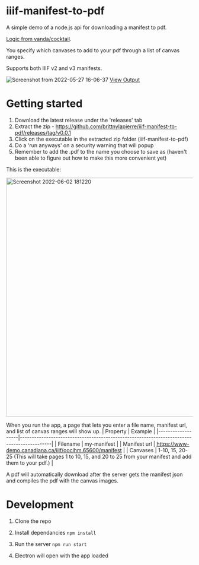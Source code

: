 # iiif-manifest-to-pdf
A simple demo of a node.js api for downloading a manifest to pdf. 

[Logic from vanda/cocktail](https://github.com/vanda/cocktail).

You specify which canvases to add to your pdf through a list of canvas ranges.

Supports both IIIF v2 and v3 manifests.

![Screenshot from 2022-05-27 16-06-37](https://user-images.githubusercontent.com/10541019/170782970-f18262dc-2e9d-40b6-8759-99ba4fd704ab.png)
[View Output](https://drive.google.com/file/d/1GVOtKjUP9UPpWFVyb9hcTUvdDlnHeH2h/view?usp=sharing)

# Getting started

1. Download the latest release under the 'releases' tab
2. Extract the zip - https://github.com/brittnylapierre/iiif-manifest-to-pdf/releases/tag/v0.0.1
3. Click on the executable in the extracted zip folder (iiif-manifest-to-pdf)
4. Do a 'run anyways' on a security warning that will popup
5. Remember to add the .pdf to the name you choose to save as (haven't been able to figure out how to make this more convenient yet)

This is the executable:

<img width="644" alt="Screenshot 2022-06-02 181220" src="https://user-images.githubusercontent.com/10541019/171748034-50dde454-09e9-44b7-bcd2-63663ae2dd7f.png">


When you run the app, a page that lets you enter a file name, manifest url, and list of canvas ranges will show up.
| Property | Example |
|-------------------|-------------------------------------------------------------------------------------------|
| Filename | my-manifest |
| Manifest url | https://www-demo.canadiana.ca/iiif/oocihm.65600/manifest |
| Canvases | 1-10, 15, 20-25 (This will take pages 1 to 10, 15, and 20 to 25 from your manifest and add them to your pdf.) |

A pdf will automatically download after the server gets the manifest json and compiles the pdf with the canvas images.

# Development

1. Clone the repo

2. Install dependancies
`npm install`

3. Run the server
`npm run start`

5. Electron will open with the app loaded
